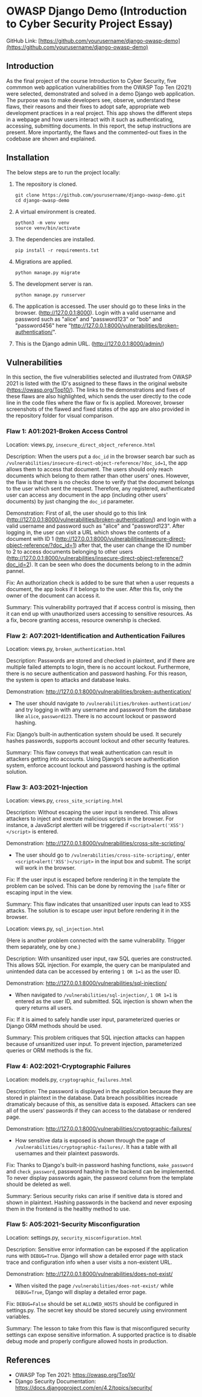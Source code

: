 # OWASP Django Demo (Introduction to Cyber Security Project Essay)

GitHub Link: [https://github.com/yourusername/django-owasp-demo](https://github.com/yourusername/django-owasp-demo)

## Introduction

As the final project of the course Introduction to Cyber Security, five commmon web application vulnerabilities from the OWASP Top Ten (2021) were selected, demonstrated and solved in a demo Django web application. The purpose was to make developers see, observe, understand these flaws, their reasons and their fixes to adopt safe, appropriate web development practices in a real project. This app shows the different steps in a webpage and how users interact with it such as authenticating, accessing, submitting documents. In this report, the setup instructions are present. More importantly, the flaws and the commented-out fixes in the codebase are shown and explained.

## Installation

The below steps are to run the project locally:

1. The repository is cloned.
   ```
   git clone https://github.com/yourusername/django-owasp-demo.git
   cd django-owasp-demo
   ```

2. A virtual environment is created.
   ```
   python3 -m venv venv
   source venv/bin/activate
   ```

3. The dependencies are installed.
   ```
   pip install -r requirements.txt
   ```

4. Migrations are applied.
   ```
   python manage.py migrate
   ```

5. The development server is ran.
   ```
   python manage.py runserver
   ```

6. The application is accessed.
   The user should go to these links in the browser. (http://127.0.0.1:8000). Login with a valid username and password such as "alice" and "password123" or "bob" and "password456" here "http://127.0.0.1:8000/vulnerabilities/broken-authentication/".

7. This is the Django admin URL. (http://127.0.0.1:8000/admin/)

## Vulnerabilities

In this section, the five vulnerabilities selected and illustrated from OWASP 2021 is listed with the ID's assigned to these flaws in the original website (https://owasp.org/Top10/). The links to the demonstrations and fixes of these flaws are also highlighted, which sends the user directly to the code line in the code files where the flaw or fix is applied. Moreover, browser screenshots of the flawed and fixed states of the app are also provided in the repository folder for visual comparison.

### Flaw 1: A01:2021-Broken Access Control
Location: views.py, `insecure_direct_object_reference.html`

Description: When the users put a `doc_id` in the browser search bar such as `/vulnerabilities/insecure-direct-object-reference/?doc_id=1`, the app allows them to access that document. The users should only reach documents which belong to them rather than other users' ones. However, the flaw is that there is no checks done to verify that the document belongs to the user which sent the request. Therefore, any registered, authenticated user can access any document in the app (including other users' documents) by just changing the `doc_id` parameter.

Demonstration: First of all, the user should go to this link (http://127.0.0.1:8000/vulnerabilities/broken-authentication/) and login with a valid username and password such as "alice" and "password123". After logging in, the user can visit a URL which shows the contents of a document with ID 1 (http://127.0.0.1:8000/vulnerabilities/insecure-direct-object-reference/?doc_id=1) after that, the user can change the ID number to 2 to access documents belonging to other users (http://127.0.0.1:8000/vulnerabilities/insecure-direct-object-reference/?doc_id=2). It can be seen who does the documents belong to in the admin pannel.

Fix: An authorization check is added to be sure that when a user requests a document, the app looks if it belongs to the user. After this fix, only the owner of the document can access it.
  
Summary: This vulnerability portrayed that if access control is missing, then it can end up with unauthorized users accessing to sensitive resources. As a fix, becore granting access, resource ownership is checked.

### Flaw 2: A07:2021-Identification and Authentication Failures
Location: views.py, `broken_authentication.html`

Description: Passwords are stored and checked in plaintext, and if there are multiple failed attempts to login, there is no account lockout. Furthermore, there is no secure authentication and password hashing. For this reason, the system is open to attacks and database leaks.

Demonstration: http://127.0.0.1:8000/vulnerabilities/broken-authentication/
- The user should navigate to `/vulnerabilities/broken-authentication/` and try logging in with any username and password from the database like `alice`, `password123`. There is no account lockout or password hashing.

Fix: Django’s built-in authentication system should be used. It securely hashes passwords, supports account lockout and other security features.

Summary: This flaw conveys that weak authentication can result in attackers getting into accounts. Using Django’s secure authentication system, enforce account lockout and password hashing is the optimal solution.

### Flaw 3: A03:2021-Injection
Location: views.py, `cross_site_scripting.html`

Description: Without escaping the user input is rendered. This allows attackers to inject and execute malicious scripts in the browser. For instance, a JavaScript alertteri will be triggered if `<script>alert('XSS')</script>` is entered.

Demonstration: http://127.0.0.1:8000/vulnerabilities/cross-site-scripting/
- The user should go to `/vulnerabilities/cross-site-scripting/`, enter `<script>alert('XSS')</script>` in the input box and submit. The script will work in the browser.

Fix: If the user input is escaped before rendering it in the template the problem can be solved. This can be done by removing the `|safe` filter or escaping input in the view.

Summary: This flaw indicates that unsanitized user inputs can lead to XSS attacks. The solution is to escape user input before rendering it in the browser.

Location: views.py, `sql_injection.html`

(Here is another problem connected with the same vulnerability. Trigger them separately, one by one.)

Description: With unsanitized user input, raw SQL queries are constructed. This allows SQL injection. For example, the query can be manipulated and unintended data can be accessed by entering `1 OR 1=1` as the user ID.

Demonstration: http://127.0.0.1:8000/vulnerabilities/sql-injection/
- When navigated to `/vulnerabilities/sql-injection/`, `1 OR 1=1` is entered as the user ID, and submitted. SQL injection is shown when the query returns all users.

Fix: If it is aimed to safely handle user input, parameterized queries or Django ORM methods should be used.

Summary: This problem critiques that SQL injection attacks can happen because of unsanitized user input. To prevent injection, parameterized queries or ORM methods is the fix.

### Flaw 4: A02:2021-Cryptographic Failures
Location: models.py, `cryptographic_failures.html`

Description: The password is displayed in the application because they are stored in plaintext in the database. Data breach possibilities increade dramaticaly because of this, as sensitive data is exposed. Attackers can see all of the users' passwords if they can access to the database or rendered page.

Demonstration: http://127.0.0.1:8000/vulnerabilities/cryptographic-failures/
- How sensitive data is exposed is shown through the page of `/vulnerabilities/cryptographic-failures/`. It has a table with all usernames and their plaintext passwords.

Fix: Thanks to Django's built-in password hashing functions, `make_password` and `check_password`, password hashing in the backend can be implemented. To never display passwords again, the password column from the template should be deleted as well.

Summary: Serious security risks can arise if senitive data is stored and shown in plaintext. Hashing passwords in the backend and never exposing them in the frontend is the healthy method to use.

### Flaw 5: A05:2021-Security Misconfiguration
Location: settings.py, `security_misconfiguration.html`

Description: Sensitive error information can be exposed if the application runs with `DEBUG=True`. Django will show a detailed error page with stack trace and configuration info when a user visits a non-existent URL.

Demonstration: http://127.0.0.1:8000/vulnerabilities/does-not-exist/
- When visited the page `/vulnerabilities/does-not-exist/` while `DEBUG=True`, Django will display a detailed error page.

Fix: `DEBUG=False` should be set `ALLOWED_HOSTS` should be configured in settings.py. The secret key should be stored securely using environment variables.

Summary: The lesson to take from this flaw is that misconfigured security settings can expose sensitive information. A supported practice is to disable debug mode and properly configure allowed hosts in production.

## References

- OWASP Top Ten 2021: https://owasp.org/Top10/
- Django Security Documentation: https://docs.djangoproject.com/en/4.2/topics/security/